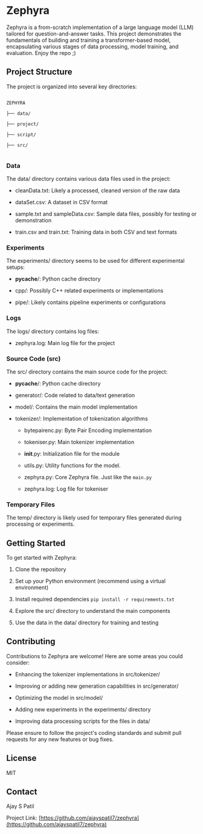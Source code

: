 # Zephyra
Zephyra is a from-scratch implementation of a large language model (LLM) tailored for question-and-answer tasks. This project demonstrates the fundamentals of building and training a transformer-based model, encapsulating various stages of data processing, model training, and evaluation. Enjoy the repo ;)

## Project Structure

The project is organized into several key directories:

```

ZEPHYRA

├── data/

├── project/

├── script/

├── src/


```

### Data

The data/ directory contains various data files used in the project:

- cleanData.txt: Likely a processed, cleaned version of the raw data

- dataSet.csv: A dataset in CSV format

- sample.txt and sampleData.csv: Sample data files, possibly for testing or demonstration

- train.csv and train.txt: Training data in both CSV and text formats

### Experiments

The experiments/ directory seems to be used for different experimental setups:

- __pycache__/: Python cache directory

- cpp/: Possibly C++ related experiments or implementations

- pipe/: Likely contains pipeline experiments or configurations

### Logs

The logs/ directory contains log files:

- zephyra.log: Main log file for the project

### Source Code (src)

The src/ directory contains the main source code for the project:

- __pycache__/: Python cache directory

- generator/: Code related to data/text generation

- model/: Contains the main model implementation

- tokenizer/: Implementation of tokenization algorithms

  - bytepairenc.py: Byte Pair Encoding implementation

  - tokeniser.py: Main tokenizer implementation

  - __init__.py: Initialization file for the module

  - utils.py: Utility functions for the model.

  - zephyra.py: Core Zephyra file. Just like the ```main.py```

  - zephyra.log: Log file for tokeniser

### Temporary Files

The temp/ directory is likely used for temporary files generated during processing or experiments.

## Getting Started

To get started with Zephyra:

1. Clone the repository

2. Set up your Python environment (recommend using a virtual environment)

3. Install required dependencies ```pip install -r requirements.txt```

4. Explore the src/ directory to understand the main components

5. Use the data in the data/ directory for training and testing

## Contributing

Contributions to Zephyra are welcome! Here are some areas you could consider:

- Enhancing the tokenizer implementations in src/tokenizer/

- Improving or adding new generation capabilities in src/generator/

- Optimizing the model in src/model/

- Adding new experiments in the experiments/ directory

- Improving data processing scripts for the files in data/

Please ensure to follow the project's coding standards and submit pull requests for any new features or bug fixes.

## License

MIT

## Contact

Ajay S Patil

Project Link: [https://github.com/ajayspatil7/zephyra](https://github.com/ajayspatil7/zephyra)




